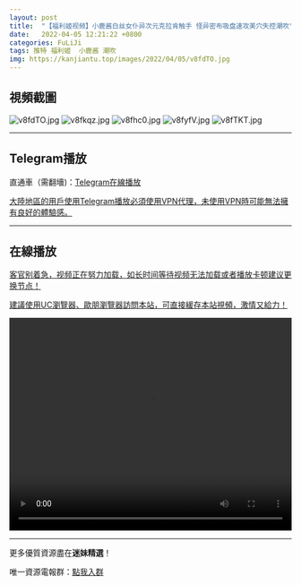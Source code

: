 ```yaml
---
layout: post
title:  "【福利姬视频】小鹿酱白丝女仆异次元克拉肯触手 怪异密布吸盘速攻美穴失控潮吹"
date:   2022-04-05 12:21:22 +0800
categories: FuLiJi
tags: 推特 福利姬  小鹿酱 潮吹
img: https://kanjiantu.top/images/2022/04/05/v8fdTO.jpg
---
```



## 視頻截圖

![v8fdTO.jpg](https://kanjiantu.top/images/2022/04/05/v8fdTO.jpg)
![v8fkqz.jpg](https://kanjiantu.top/images/2022/04/05/v8fkqz.jpg)
![v8fhc0.jpg](https://kanjiantu.top/images/2022/04/05/v8fhc0.jpg)
![v8fyfV.jpg](https://kanjiantu.top/images/2022/04/05/v8fyfV.jpg)
![v8fTKT.jpg](https://kanjiantu.top/images/2022/04/05/v8fTKT.jpg)

* * *
## Telegram播放

直通車（需翻墻)：[Telegram在線播放](https://t.me/mimeijingxuan/457)

<u>大陸地區的用戶使用Telegram播放必須使用VPN代理，未使用VPN時可能無法擁有良好的體驗感。</u> 
* * *
## 在線播放
<u>客官别着急，视频正在努力加载，如长时间等待视频无法加载或者播放卡顿建议更换节点！</u>

<u>建議使用UC瀏覽器、歐朋瀏覽器訪問本站，可直接緩存本站視頻，激情又給力！</u>
<center><video src="https://cdn.publer.io/uploads/videos/624b297edb27970eb8dc5882/b1438e150a755c30438a14a34de71038.mp4" width="100%" height="380px" controls="controls"></video></center>

* * *
更多優質資源盡在**迷妹精選**！

唯一資源電報群：[點我入群](https://t.me/mimeijingxuan)


